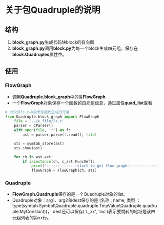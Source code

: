 # 关于包Quadruple的说明
## 结构
1. **block_graph.py**生成代码块block的有向图
2. **block_graph.py**调用**block.py**为每一个block生成四元组，保存在**block.Quadruples**属性中。 
## 使用
### FlowGraph
- 调用**Quadruple.block_graph**中的类**FlowGraph**
- 一个**FlowGraph**对象保存一个函数的四元组信息，通过属性**quad_list**查看
```python
# 对文件ls.c中的所有函数生成四元组
from Quadruple.block_graph import FlowGraph
    file = '../c_file/ls.c'
    parser = CParser()
    with open(file, 'r') as f:
        ast = parser.parse(f.read(), file)

    sts = symtab_store(ast)
    sts.show(ast)

    for ch in ast.ext:
        if isinstance(ch, c_ast.FuncDef):
            print('--------------start to get flow graph--------------------')
            flowGraph = FlowGraph(ch, sts)
```

### Quadruple
- **FlowGraph.Quadruple**保存的是一个Quadruple对象的list。
- Quadruple对象：arg1、arg2和dest保存的是 (名称 : name, 类型 ：type(symtab.Symbol\Quadruple.quadruple.TmpValue\Quadruple.quadruple.MyConstant))，
dest还可以保存('L_xx', 'loc')表示要跳转的地址是该四元组列表的第xx行。

